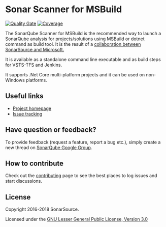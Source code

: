# Sonar Scanner for MSBuild

[![Quality Gate](https://next.sonarqube.com/sonarqube/api/badges/gate?key=sonarlint-visualstudio)](https://next.sonarqube.com/sonarqube/dashboard?id=sonar-scanner-msbuild)
[![Coverage](https://next.sonarqube.com/sonarqube/api/badges/measure?key=sonarlint-visualstudio&metric=coverage)](https://next.sonarqube.com/sonarqube/component_measures/domain/Coverage?id=sonar-scanner-msbuild)


The SonarQube Scanner for MSBuild is the recommended way to launch a SonarQube analysis for projects/solutions using
MSBuild or dotnet command as build tool. It is the result of a
[collaboration between SonarSource and Microsoft.](http://www.sonarqube.org/announcing-sonarqube-integration-with-msbuild-and-team-build/)

It is available as a standalone command line executable and as build steps for VSTS-TFS and Jenkins.

It supports .Net Core multi-platform projects and it can be used on non-Windows platforms.

## Useful links
* [Project homepage](http://redirect.sonarsource.com/doc/msbuild-sq-runner.html)
* [Issue tracking](https://jira.sonarsource.com/browse/SONARMSBRU)

## Have question or feedback?

To provide feedback (request a feature, report a bug etc.), simply
create a new thread on [SonarQube Google Group](https://groups.google.com/forum/#!forum/sonarqube).

## How to contribute

Check out the [contributing](CONTRIBUTING.md) page to see the best places to log issues and start discussions.

## License

Copyright 2016-2018 SonarSource.

Licensed under the [GNU Lesser General Public License, Version 3.0](http://www.gnu.org/licenses/lgpl.txt)
